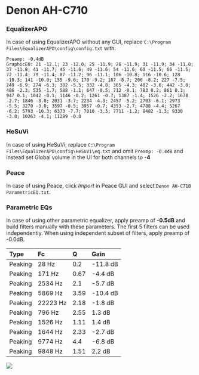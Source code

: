 # Denon AH-C710

### EqualizerAPO
In case of using EqualizerAPO without any GUI, replace `C:\Program Files\EqualizerAPO\config\config.txt`
with:
```
Preamp: -0.4dB
GraphicEQ: 21 -12.1; 23 -12.0; 25 -11.9; 28 -11.9; 31 -11.9; 34 -11.8; 37 -11.8; 41 -11.7; 45 -11.6; 49 -11.6; 54 -11.6; 60 -11.5; 66 -11.5; 72 -11.4; 79 -11.4; 87 -11.2; 96 -11.1; 106 -10.8; 116 -10.6; 128 -10.3; 141 -10.0; 155 -9.6; 170 -9.2; 187 -8.7; 206 -8.2; 227 -7.5; 249 -6.9; 274 -6.3; 302 -5.5; 332 -4.8; 365 -4.3; 402 -3.6; 442 -3.0; 486 -2.3; 535 -1.7; 588 -1.1; 647 -0.5; 712 -0.1; 783 0.2; 861 0.3; 947 0.1; 1042 -0.1; 1146 -0.2; 1261 -0.7; 1387 -1.4; 1526 -2.2; 1678 -2.7; 1846 -3.0; 2031 -3.7; 2234 -4.3; 2457 -5.2; 2703 -6.1; 2973 -5.5; 3270 -3.0; 3597 -0.5; 3957 -0.7; 4353 -2.7; 4788 -4.4; 5267 -6.2; 5793 -10.3; 6373 -7.7; 7010 -3.3; 7711 -1.2; 8482 -1.3; 9330 -3.8; 10263 -4.1; 11289 -0.0
```

### HeSuVi
In case of using HeSuVi, replace `C:\Program Files\EqualizerAPO\config\HeSuVi\eq.txt` and omit `Preamp:
-0.4dB` and instead set Global volume in the UI for both channels to **-4**

### Peace
In case of using Peace, click *Import* in Peace GUI and select `Denon AH-C710 ParametricEQ.txt`.

### Parametric EQs
In case of using other parametric equalizer, apply preamp of **-0.5dB** and build filters manually
with these parameters. The first 5 filters can be used independently.
When using independent subset of filters, apply preamp of -0.0dB.

| Type    | Fc       |    Q | Gain     |
|:--------|:---------|:-----|:---------|
| Peaking | 28 Hz    | 0.2  | -11.8 dB |
| Peaking | 171 Hz   | 0.67 | -4.4 dB  |
| Peaking | 2534 Hz  | 2.1  | -5.7 dB  |
| Peaking | 5869 Hz  | 3.59 | -10.4 dB |
| Peaking | 22223 Hz | 2.18 | -1.8 dB  |
| Peaking | 796 Hz   | 2.55 | 1.3 dB   |
| Peaking | 1526 Hz  | 1.11 | 1.4 dB   |
| Peaking | 1644 Hz  | 2.33 | -2.7 dB  |
| Peaking | 9774 Hz  | 4.4  | -6.8 dB  |
| Peaking | 9848 Hz  | 1.51 | 2.2 dB   |

![](https://raw.githubusercontent.com/jaakkopasanen/AutoEq/master/results/headphonecom/sbaf-serious/Denon%20AH-C710/Denon%20AH-C710.png)